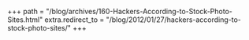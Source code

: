 +++
path = "/blog/archives/160-Hackers-According-to-Stock-Photo-Sites.html"
extra.redirect_to = "/blog/2012/01/27/hackers-according-to-stock-photo-sites/"
+++
